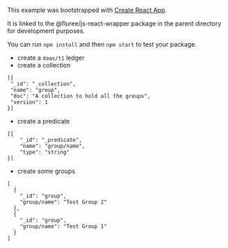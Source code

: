 This example was bootstrapped with [Create React App](https://github.com/facebook/create-react-app).

It is linked to the @fluree/js-react-wrapper package in the parent directory for development purposes.

You can run `npm install` and then `npm start` to test your package.

- create a `daas/t1` ledger
- create a collection
```
[{
 "_id": "_collection",
 "name": "group",
 "doc": "A collection to hold all the groups",
 "version": 1 
}]
```
- create a predicate
```
[{
    "_id": "_predicate",
    "name": "group/name",
    "type": "string"
}]
```

- create some groups

```
[
  {
    "_id": "group",
    "group/name": "Test Group 2"
  },
  {
    "_id": "group",
    "group/name": "Test Group 1"
  }
]
```